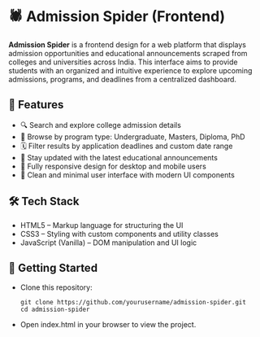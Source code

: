 # 🕷️ Admission Spider (Frontend)

**Admission Spider** is a frontend design for a web platform that displays admission opportunities and educational announcements scraped from colleges and universities across India. This interface aims to provide students with an organized and intuitive experience to explore upcoming admissions, programs, and deadlines from a centralized dashboard.


## 🎯 Features

- 🔍 Search and explore college admission details
- 🏫 Browse by program type: Undergraduate, Masters, Diploma, PhD
- 🗓️ Filter results by application deadlines and custom date range
- 📢 Stay updated with the latest educational announcements
- 📱 Fully responsive design for desktop and mobile users
- 🎨 Clean and minimal user interface with modern UI components


## 🛠️ Tech Stack
- HTML5 – Markup language for structuring the UI
- CSS3 – Styling with custom components and utility classes
- JavaScript (Vanilla) – DOM manipulation and UI logic


## 🚀 Getting Started

- Clone this repository:

      git clone https://github.com/yourusername/admission-spider.git
      cd admission-spider
    
- Open index.html in your browser to view the project.
